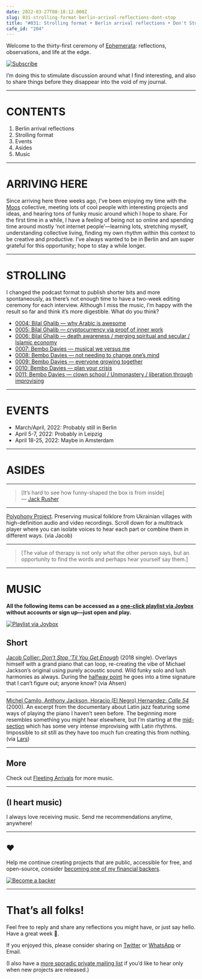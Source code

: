 ```yaml
---
date: 2022-03-27T08:18:12.000Z
slug: 031-strolling-format-berlin-arrival-reflections-dont-stop
title: "#031: Strolling format • Berlin arrival reflections • Don't Stop"
cafe_id: "204"
---
```

Welcome to the thirty-first ceremony of [Ephemerata](https://rosano.ca/ephemerata): reflections, observations, and life at the edge.

[![Subscribe](https://static.rosano.ca/_shared/_RCSSubscribeButton.svg)](https://rosano.ca/ephemerata)

I’m doing this to stimulate discussion around what I find interesting, and also to share things before they disappear into the void of my journal.

---

# CONTENTS

1. Berlin arrival reflections
2. Strolling format
3. Events
4. Asides
5. Music

---

# ARRIVING HERE

Since arriving here three weeks ago, I’ve been enjoying my time with the [Moos](https://moos.garden) collective, meeting lots of cool people with interesting projects and ideas, and hearing tons of funky music around which I hope to share. For the first time in a while, I have a feeling of being not so online and spending time around mostly ‘not internet people’—learning lots, stretching myself, understanding collective living, finding my own rhythm within this context to be creative and productive. I’ve always wanted to be in Berlin and am super grateful for this opportunity; hope to stay a while longer.

---

# STROLLING

I changed the podcast format to publish shorter bits and more spontaneously, as there’s not enough time to have a two-week editing ceremony for each interview. Although I miss the music, I’m happy with the result so far and think it’s more digestible. What do you think?

* [0004: Bilal Ghalib — why Arabic is awesome](https://strolling.rosano.ca/0004)
* [0005: Bilal Ghalib — cryptocurrency via proof of inner work](https://strolling.rosano.ca/0005)
* [0006: Bilal Ghalib — death awareness / merging spiritual and secular / Islamic economy](https://strolling.rosano.ca/0006)
* [0007: Bembo Davies — musical we versus me](https://strolling.rosano.ca/0007)
* [0008: Bembo Davies — not needing to change one’s mind](https://strolling.rosano.ca/0008)
* [0009: Bembo Davies — everyone growing together](https://strolling.rosano.ca/0009)
* [0010: Bembo Davies — plan your crisis](https://strolling.rosano.ca/0010)
* [0011: Bembo Davies — clown school / Unmonastery / liberation through improvising](https://strolling.rosano.ca/0011)

---

# EVENTS

* March/April, 2022: Probably still in Berlin
* April 5-7, 2022: Probably in Leipzig
* April 18-25, 2022: Maybe in Amsterdam

---

# ASIDES

---

> \[It’s hard to see how funny-shaped the box is from inside\]  
> — [Jack Rusher](https://jackrusher.com)

---

[Polyphony Project](https://www.polyphonyproject.com/en/song/BMI%5FUK17050167). Preserving musical folklore from Ukrainian villages with high-definition audio and video recordings. Scroll down for a multitrack player where you can isolate voices to hear each part or combine them in different ways. (via Jacob)

---

> \[The value of therapy is not only what the other person says, but an opportunity to find the words and perhaps hear yourself say them.\]

---

# MUSIC

**All the following items can be accessed as a** [**one-click playlist via Joybox**](https://go.rosano.ca/ephemerata-031-music) **without accounts or sign up—just open and play.**

[![Playlist via Joybox](https://static.rosano.ca/joybox/_JBXPlaylistButton.svg)](https://go.rosano.ca/ephemerata-031-music)

## Short

[Jacob Collier: _Don’t Stop 'Til You Get Enough_](https://www.youtube.com/watch?v=KC3GrzoQG9U) (2018 single). Overlays himself with a grand piano that can loop, re-creating the vibe of Michael Jackson’s original using purely acoustic sound. Wild funky solo and lush harmonies as always. During the [halfway point](https://www.youtube.com/watch?v=KC3GrzoQG9U&t=147s) he goes into a time signature that I can’t figure out; anyone know? (via Ahsen)

---

[Michel Camilo, Anthony Jackson, Horacio (El Negro) Hernandez: _Calle 54_](https://www.youtube.com/watch?v=SU-sjnoC0uw&t=238s) (2000). An excerpt from the documentary about Latin jazz featuring some ways of playing the piano I haven’t seen before. The beginning more resembles something you might hear elsewhere, but I’m starting at the [mid-section](https://www.youtube.com/watch?v=SU-sjnoC0uw&t=238s) which has some very intense improvising with Latin rhythms. Impossible to sit still as they have too much fun creating this from nothing. (via [Lars](https://www.larsschmidt.org))

---

## More

Check out [Fleeting Arrivals](https://fleetingarrivals.rosano.ca/tagged/sound) for more music.

---

## (I heart music)

I always love receiving music. Send me recommendations anytime, anywhere!

---

## ❤️

Help me continue creating projects that are public, accessible for free, and open-source, consider [becoming one of my financial backers](https://rosano.ca/back).

[![Become a backer](https://static.rosano.ca/_shared/_RCSBackButton.svg)](https://rosano.ca/back)

---

# That’s all folks!

Feel free to reply and share any reflections you might have, or just say hello. Have a great week 🙂.

If you enjoyed this, please consider sharing on [Twitter](https://twitter.com/intent/tweet?url=https%3A%2F%2Fcafe.rosano.ca%2Ft%2F204&text=%23Ephemerata%20031%3A%20Strolling%20format%20%E2%80%A2%20Berlin%20arrival%20reflections%20%E2%80%A2%20Don%27t%20Stop) or [WhatsApp](https://api.whatsapp.com/send?text=Ephemerata%20%23031%3A%20Strolling%20format%20%E2%80%A2%20Berlin%20arrival%20reflections%20%E2%80%A2%20Don%27t%20Stop%20https%3A%2F%2Fcafe.rosano.ca%2Ft%2F204) or Email.

(I also have a [more sporadic private mailing list](https://rosano.ca/list) if you’d like to hear only when new projects are released.)
